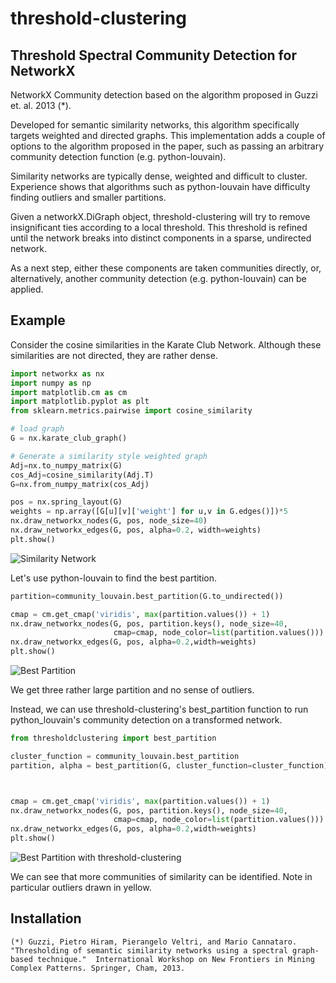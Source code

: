 # threshold-clustering

## Threshold Spectral Community Detection for NetworkX


NetworkX Community detection based on the algorithm proposed in Guzzi et. al. 2013 (*).

Developed for semantic similarity networks, this algorithm specifically targets weighted and directed graphs. 
This implementation adds a couple of options to the algorithm proposed in the paper, such as passing an arbitrary community detection function (e.g. python-louvain).

Similarity networks are typically dense, weighted and difficult to cluster. Experience shows that algorithms such as python-louvain 
have difficulty finding outliers and smaller partitions.

Given a networkX.DiGraph object, threshold-clustering will try to remove insignificant ties according to a local threshold.
This threshold is refined until the network breaks into distinct components in a sparse, undirected network.

As a next step, either these components are taken communities directly, or, alternatively, another community detection (e.g. python-louvain)
can be applied.


## Example

Consider the cosine similarities in the Karate Club Network. Although these similarities are not directed, they are rather dense.

```python
import networkx as nx
import numpy as np
import matplotlib.cm as cm
import matplotlib.pyplot as plt
from sklearn.metrics.pairwise import cosine_similarity

# load graph
G = nx.karate_club_graph()

# Generate a similarity style weighted graph
Adj=nx.to_numpy_matrix(G)
cos_Adj=cosine_similarity(Adj.T)
G=nx.from_numpy_matrix(cos_Adj)

pos = nx.spring_layout(G)
weights = np.array([G[u][v]['weight'] for u,v in G.edges()])*5
nx.draw_networkx_nodes(G, pos, node_size=40)
nx.draw_networkx_edges(G, pos, alpha=0.2, width=weights)
plt.show()
```


![Similarity Network](https://raw.githubusercontent.com/IngoMarquart/python-threshold-clustering/main/nw1.png)

Let's use python-louvain to find the best partition.

```python
partition=community_louvain.best_partition(G.to_undirected())

cmap = cm.get_cmap('viridis', max(partition.values()) + 1)
nx.draw_networkx_nodes(G, pos, partition.keys(), node_size=40,
                       cmap=cmap, node_color=list(partition.values()))
nx.draw_networkx_edges(G, pos, alpha=0.2,width=weights)
plt.show()
```

![Best Partition](https://raw.githubusercontent.com/IngoMarquart/python-threshold-clustering/main/nw2.png)

We get three rather large partition and no sense of outliers.

Instead, we can use threshold-clustering's best_partition function to run python_louvain's community detection on a
transformed network. 


```python
from thresholdclustering import best_partition

cluster_function = community_louvain.best_partition
partition, alpha = best_partition(G, cluster_function=cluster_function)



cmap = cm.get_cmap('viridis', max(partition.values()) + 1)
nx.draw_networkx_nodes(G, pos, partition.keys(), node_size=40,
                       cmap=cmap, node_color=list(partition.values()))
nx.draw_networkx_edges(G, pos, alpha=0.2,width=weights)
plt.show()
```


![Best Partition with threshold-clustering](https://raw.githubusercontent.com/IngoMarquart/python-threshold-clustering/main/nw3.png)


We can see that more communities of similarity can be identified. Note in particular outliers drawn in yellow.


## Installation



`(*) Guzzi, Pietro Hiram, Pierangelo Veltri, and Mario Cannataro. "Thresholding of semantic similarity networks using a spectral graph-based technique." 
International Workshop on New Frontiers in Mining Complex Patterns. Springer, Cham, 2013.`


